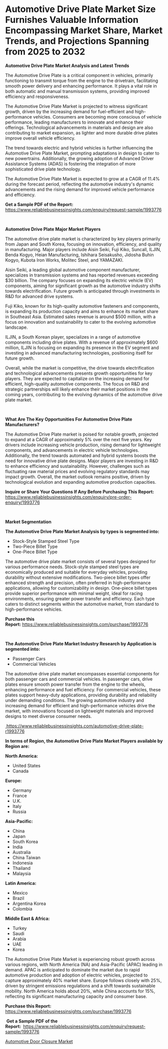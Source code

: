 <p><h1>Automotive Drive Plate Market Size Furnishes Valuable Information Encompassing Market Share, Market Trends, and Projections Spanning from 2025 to 2032</h1></p><p><strong>Automotive Drive Plate Market Analysis and Latest Trends</strong></p>
<p><p>The Automotive Drive Plate is a critical component in vehicles, primarily functioning to transmit torque from the engine to the drivetrain, facilitating smooth power delivery and enhancing performance. It plays a vital role in both automatic and manual transmission systems, providing improved efficiency and responsiveness.</p><p>The Automotive Drive Plate Market is projected to witness significant growth, driven by the increasing demand for fuel-efficient and high-performance vehicles. Consumers are becoming more conscious of vehicle performance, leading manufacturers to innovate and enhance their offerings. Technological advancements in materials and design are also contributing to market expansion, as lighter and more durable drive plates improve overall vehicle efficiency.</p><p>The trend towards electric and hybrid vehicles is further influencing the Automotive Drive Plate Market, prompting adaptations in design to cater to new powertrains. Additionally, the growing adoption of Advanced Driver Assistance Systems (ADAS) is fostering the integration of more sophisticated drive plate technology.</p><p>The Automotive Drive Plate Market is expected to grow at a CAGR of 11.4% during the forecast period, reflecting the automotive industry's dynamic advancements and the rising demand for improved vehicle performance and efficiency.</p></p>
<p><strong>Get a Sample PDF of the Report:&nbsp;</strong> <a href="https://www.reliablebusinessinsights.com/enquiry/request-sample/1993776?utm_campaign=117&utm_medium=2&utm_source=Github&utm_content=ia&utm_term=15012025&utm_id=automotive-drive-plate">https://www.reliablebusinessinsights.com/enquiry/request-sample/1993776</a></p>
<p>&nbsp;</p>
<p><strong>Automotive Drive Plate Major Market Players</strong></p>
<p><p>The automotive drive plate market is characterized by key players primarily from Japan and South Korea, focusing on innovation, efficiency, and quality in manufacturing. Major players include Aisin Seiki, Fuji Kiko, Suncall, ILJIN, Benda Kogyo, Heian Manufacturing, Ishihara Seisakusho, Jidosha Buhin Kogyo, Kubota Iron Works, Molitec Steel, and YAMAZAKI.</p><p>Aisin Seiki, a leading global automotive component manufacturer, specializes in transmission systems and has reported revenues exceeding $30 billion. The company focuses on expanding its electric vehicle (EV) components, aiming for significant growth as the automotive industry shifts towards electrification. Future growth is anticipated through investments in R&D for advanced drive systems.</p><p>Fuji Kiko, known for its high-quality automotive fasteners and components, is expanding its production capacity and aims to enhance its market share in Southeast Asia. Estimated sales revenue is around $500 million, with a focus on innovation and sustainability to cater to the evolving automotive landscape.</p><p>ILJIN, a South Korean player, specializes in a range of automotive components including drive plates. With a revenue of approximately $600 million, ILJIN is focusing on expanding its presence in the EV segment and investing in advanced manufacturing technologies, positioning itself for future growth.</p><p>Overall, while the market is competitive, the drive towards electrification and technological advancements presents growth opportunities for key players. They are expected to capitalize on the increasing demand for efficient, high-quality automotive components. The focus on R&D and strategic partnerships will likely enhance their market positions in the coming years, contributing to the evolving dynamics of the automotive drive plate market.</p></p>
<p>&nbsp;</p>
<p><strong>What Are The Key Opportunities For Automotive Drive Plate Manufacturers?</strong></p>
<p><p>The Automotive Drive Plate market is poised for notable growth, projected to expand at a CAGR of approximately 5% over the next five years. Key drivers include increasing vehicle production, rising demand for lightweight components, and advancements in electric vehicle technologies. Additionally, the trend towards automated and hybrid systems boosts the need for innovative drive plate designs. Major players are investing in R&D to enhance efficiency and sustainability. However, challenges such as fluctuating raw material prices and evolving regulatory standards may impact growth. Overall, the market outlook remains positive, driven by technological evolution and expanding automotive production capacities.</p></p>
<p><strong>Inquire or Share Your Questions If Any Before Purchasing This Report:</strong> <a href="https://www.reliablebusinessinsights.com/enquiry/pre-order-enquiry/1993776?utm_campaign=117&utm_medium=2&utm_source=Github&utm_content=ia&utm_term=15012025&utm_id=automotive-drive-plate">https://www.reliablebusinessinsights.com/enquiry/pre-order-enquiry/1993776</a></p>
<p>&nbsp;</p>
<p><strong>Market Segmentation</strong></p>
<p><strong>The Automotive Drive Plate Market Analysis by types is segmented into:</strong></p>
<p><ul><li>Stock-Style Stamped Steel Type</li><li>Two-Piece Billet Type</li><li>One-Piece Billet Type</li></ul></p>
<p><p>The automotive drive plate market consists of several types designed for various performance needs. Stock-style stamped steel types are economically produced and suitable for everyday vehicles, providing durability without extensive modifications. Two-piece billet types offer enhanced strength and precision, often preferred in high-performance applications, allowing for customizability in design. One-piece billet types provide superior performance with minimal weight, ideal for racing environments, ensuring greater power transfer and efficiency. Each type caters to distinct segments within the automotive market, from standard to high-performance vehicles.</p></p>
<p><strong>Purchase this Report:&nbsp;</strong><a href="https://www.reliablebusinessinsights.com/purchase/1993776?utm_campaign=117&utm_medium=2&utm_source=Github&utm_content=ia&utm_term=15012025&utm_id=automotive-drive-plate">https://www.reliablebusinessinsights.com/purchase/1993776</a></p>
<p>&nbsp;</p>
<p><strong>The Automotive Drive Plate Market Industry Research by Application is segmented into:</strong></p>
<p><ul><li>Passenger Cars</li><li>Commercial Vehicles</li></ul></p>
<p><p>The automotive drive plate market encompasses essential components for both passenger cars and commercial vehicles. In passenger cars, drive plates ensure smooth power transfer from the engine to the wheels, enhancing performance and fuel efficiency. For commercial vehicles, these plates support heavy-duty applications, providing durability and reliability under demanding conditions. The growing automotive industry and increasing demand for efficient and high-performance vehicles drive the market, with innovations focused on lightweight materials and improved designs to meet diverse consumer needs.</p></p>
<p><a href="https://www.reliablebusinessinsights.com/automotive-drive-plate-r1993776?utm_campaign=117&utm_medium=2&utm_source=Github&utm_content=ia&utm_term=15012025&utm_id=automotive-drive-plate">&nbsp;https://www.reliablebusinessinsights.com/automotive-drive-plate-r1993776</a></p>
<p><strong>In terms of Region, the Automotive Drive Plate Market Players available by Region are:</strong></p>
<p>
    <p> <strong> North America: </strong>
        <ul>
            <li>United States</li>
            <li>Canada</li>
        </ul>
        </p> 
    <p> <strong> Europe: </strong>
        <ul>
            <li>Germany</li>
            <li>France</li>
            <li>U.K.</li>
            <li>Italy</li>
            <li>Russia</li>
        </ul>
        </p> 
    <p> <strong> Asia-Pacific: </strong>
        <ul>
            <li>China</li>
            <li>Japan</li>
            <li>South Korea</li>
            <li>India</li>
            <li>Australia</li>
            <li>China Taiwan</li>
            <li>Indonesia</li>
            <li>Thailand</li>
            <li>Malaysia</li>
        </ul>
        </p> 
    <p> <strong> Latin America: </strong>
        <ul>
            <li>Mexico</li>
            <li>Brazil</li>
            <li>Argentina Korea</li>
            <li>Colombia</li>
        </ul>
        </p> 
    <p> <strong> Middle East & Africa: </strong>
        <ul>
            <li>Turkey</li>
            <li>Saudi</li>
            <li>Arabia</li>
            <li>UAE</li>
            <li>Korea</li>
        </ul>
    </p>
    </p>
<p><p>The Automotive Drive Plate Market is experiencing robust growth across various regions, with North America (NA) and Asia-Pacific (APAC) leading in demand. APAC is anticipated to dominate the market due to rapid automotive production and adoption of electric vehicles, projected to capture approximately 40% market share. Europe follows closely with 25%, driven by stringent emissions regulations and a shift towards sustainable mobility. North America holds about 20%, while China accounts for 15%, reflecting its significant manufacturing capacity and consumer base.</p></p>
<p><strong>Purchase this Report: </strong><a href="https://www.reliablebusinessinsights.com/purchase/1993776?utm_campaign=117&utm_medium=2&utm_source=Github&utm_content=ia&utm_term=15012025&utm_id=automotive-drive-plate">https://www.reliablebusinessinsights.com/purchase/1993776</a></p>
<p>&nbsp;<strong>Get a Sample PDF of the Report:&nbsp;&nbsp;</strong><a href="https://www.reliablebusinessinsights.com/enquiry/request-sample/1993776?utm_campaign=117&utm_medium=2&utm_source=Github&utm_content=ia&utm_term=15012025&utm_id=automotive-drive-plate">https://www.reliablebusinessinsights.com/enquiry/request-sample/1993776</a></p>
<p><strong></strong></p>
<p><p><a href="https://github.com/jaquelynhasenaue8/Market-Research-Report-List-1/blob/main/automotive-door-closure-market.md?utm_campaign=117&utm_medium=2&utm_source=Github&utm_content=ia&utm_term=15012025&utm_id=automotive-drive-plate">Automotive Door Closure Market</a></p></p>